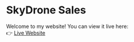 # SkyDrone Sales
Welcome to my website! You can view it live here:  
👉 [Live Website](https://yassobss.github.io/SkyDroneSales/)